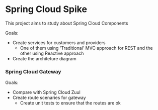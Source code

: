 # Spring Cloud Spike

This project aims to study about Spring Cloud Components

Goals:
- Create services for customers and providers
    - One of them using 'Traditional' MVC approach for REST and the other using Reactive approach
- Create the architeture diagram

### Spring Cloud Gateway

Goals:
- Compare with Spring Cloud Zuul
- Create route scenaries for gateway
    - Create unit tests to ensure that the routes are ok